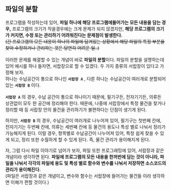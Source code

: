 ## 파일의 분할
프로그램을 작성하는데 있어, **파일 하나에 해당 프로그램에들어가는 모든 내용을 담는 경우,** 프로그램의 크기가 작을경우에는 크게 
문제가 되지 않겠지만, **해당 프로그램의 크기가 커지면, 수정 또는 관리하기 어려워진다는 문제점이 발생한다.**<br>
~~(긴 프로그램의 모든 내용이 하나의 파일에 담겨있는 상황에서 해당 파일의 특정 부분을 찾아 수정하거나 관리하는 것은 당연히 어려운 일..)~~
<br><br>
이러한 문제를 해결할 수 있는 개념이 바로 **파일의 분할**이다. 파일의 분할을 설명하는데 있어 예시를 하나 들자면, 서랍장으로 할 수 있겠다. 
두 가지 종류의 서랍장이 있다고 가정해 보자.<br> 
하나는 수납공간이 통으로 하나인 **`서랍장 A`** , 다른 하나는 수납공간이 여러개로 분할되어 있는 **`서랍장 B`** 이다.
<br><br>
**`서랍장 A`** 의 경우, 수납 공간이 통으로 하나이기 때문에, 필기구든, 전자기기든, 의류든 상관없이 모두 한 공간에 정리해야 한다. 때문에, 
나중에 서랍장에서 특정 물건을 찾거나 정리할 때 등 서랍장 안의 물건을 관리하기가 불편하다는 단점이 생기게 된다. 

하지만, **`서랍장 B`** 의 경우, 수납공간이 여러개로 나누어져 있어, 필기구는 첫번째 칸에, 전자기기는 두번째 칸에, 의류는 세번째 칸에 등 물건의 용도나 특성 별로
나눠서 정리가 가능해지게 된다. 이럴 경우, 항목별로 수납공간이 나누어져 있어, 특정 쉽게 찾을 수 있게 되고, 정리 또한 수월하게 할 수 있게 된다.
즉, 물건 관리가 용이해지게 된다. 

자, 그럼 다시 파일 이야기로 넘어가 보자, 파일 또한 프로그래밍에 있어, 서랍장과 같은 개념이라 생각하면 된다. **파일에 프로그램의 모든 내용을 한꺼번에 담는 것이 아니라, 파일을 나눠서 각각의 파일에
용도 및 특성 별로 함수와 변수를 나눠서 저장하면 소스코드의 관리가 용이해진다.**  
(파일은 서랍장과 같은 개념이고, 변수와 함수는 서랍장에 들어가는 물건들 이라 생각하면 이해가 편할 것이다.)

